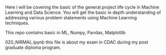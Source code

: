Here  i will be covering the basic of the general project life cycle in Machine Learning and Data Science. You will get the basic in depth understanding of addressing various problem statements using Machine Learning techniques. 

This repo contains basic in ML, Numpy, Pandas, Matplotlib

020_NIRMAL.ipynb this file is about my exam in CDAC during my post graduate diploma program.
